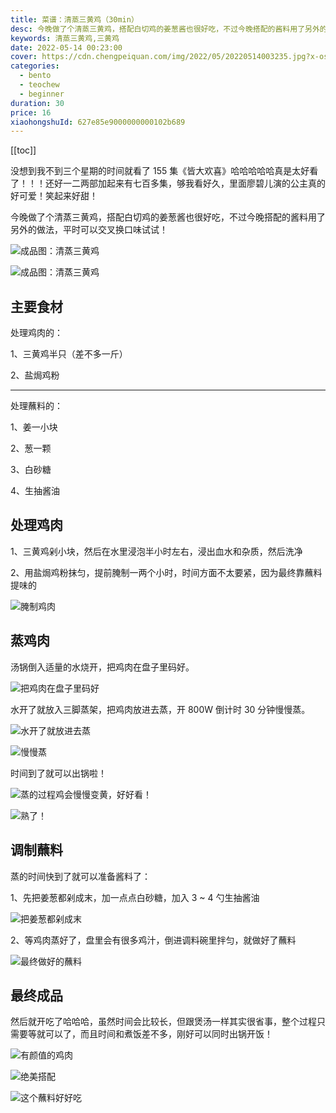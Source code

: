 ```yaml
---
title: 菜谱：清蒸三黄鸡（30min）
desc: 今晚做了个清蒸三黄鸡，搭配白切鸡的姜葱酱也很好吃，不过今晚搭配的酱料用了另外的做法，平时可以交叉换口味试试！
keywords: 清蒸三黄鸡,三黄鸡
date: 2022-05-14 00:23:00
cover: https://cdn.chengpeiquan.com/img/2022/05/20220514003235.jpg?x-oss-process=image/interlace,1
categories:
  - bento
  - teochew
  - beginner
duration: 30
price: 16
xiaohongshuId: 627e85e9000000000102b689
---
```


[[toc]]

没想到我不到三个星期的时间就看了 155 集《皆大欢喜》哈哈哈哈哈真是太好看了！！！还好一二两部加起来有七百多集，够我看好久，里面廖碧儿演的公主真的好可爱！笑起来好甜！

今晚做了个清蒸三黄鸡，搭配白切鸡的姜葱酱也很好吃，不过今晚搭配的酱料用了另外的做法，平时可以交叉换口味试试！

![成品图：清蒸三黄鸡](https://cdn.chengpeiquan.com/img/2022/05/20220514003257.jpg?x-oss-process=image/interlace,1)

![成品图：清蒸三黄鸡](https://cdn.chengpeiquan.com/img/2022/05/20220514003258.jpg?x-oss-process=image/interlace,1)

## 主要食材

处理鸡肉的：

1、三黄鸡半只（差不多一斤）

2、盐焗鸡粉

---

处理蘸料的：

1、姜一小块

2、葱一颗

3、白砂糖

4、生抽酱油

## 处理鸡肉

1、三黄鸡剁小块，然后在水里浸泡半小时左右，浸出血水和杂质，然后洗净

2、用盐焗鸡粉抹匀，提前腌制一两个小时，时间方面不太要紧，因为最终靠蘸料提味的

![腌制鸡肉](https://cdn.chengpeiquan.com/img/2022/05/20220514003300.jpg?x-oss-process=image/interlace,1)

## 蒸鸡肉

汤锅倒入适量的水烧开，把鸡肉在盘子里码好。

![把鸡肉在盘子里码好](https://cdn.chengpeiquan.com/img/2022/05/20220514003301.jpg?x-oss-process=image/interlace,1)

水开了就放入三脚蒸架，把鸡肉放进去蒸，开 800W 倒计时 30 分钟慢慢蒸。

![水开了就放进去蒸](https://cdn.chengpeiquan.com/img/2022/05/20220514003302.jpg?x-oss-process=image/interlace,1)

![慢慢蒸](https://cdn.chengpeiquan.com/img/2022/05/20220514003251.jpg?x-oss-process=image/interlace,1)

时间到了就可以出锅啦！

![蒸的过程鸡会慢慢变黄，好好看！](https://cdn.chengpeiquan.com/img/2022/05/20220514003253.jpg?x-oss-process=image/interlace,1)

![熟了！](https://cdn.chengpeiquan.com/img/2022/05/20220514003254.jpg?x-oss-process=image/interlace,1)

## 调制蘸料

蒸的时间快到了就可以准备酱料了：

1、先把姜葱都剁成末，加一点点白砂糖，加入 3 ~ 4 勺生抽酱油

![把姜葱都剁成末](https://cdn.chengpeiquan.com/img/2022/05/20220514003252.jpg?x-oss-process=image/interlace,1)

2、等鸡肉蒸好了，盘里会有很多鸡汁，倒进调料碗里拌匀，就做好了蘸料

![最终做好的蘸料](https://cdn.chengpeiquan.com/img/2022/05/20220514003256.jpg?x-oss-process=image/interlace,1)

## 最终成品

然后就开吃了哈哈哈，虽然时间会比较长，但跟煲汤一样其实很省事，整个过程只需要等就可以了，而且时间和煮饭差不多，刚好可以同时出锅开饭！

![有颜值的鸡肉](https://cdn.chengpeiquan.com/img/2022/05/20220514003255.jpg?x-oss-process=image/interlace,1)

![绝美搭配](https://cdn.chengpeiquan.com/img/2022/05/20220514003257.jpg?x-oss-process=image/interlace,1)

![这个蘸料好好吃](https://cdn.chengpeiquan.com/img/2022/05/20220514003259.jpg?x-oss-process=image/interlace,1)
